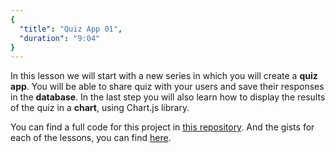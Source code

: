 ```yaml
---
{
  "title": "Quiz App 01",
  "duration": "9:04"
}
---
```

In this lesson we will start with a new series in which you will create a **quiz app**. You will be able to share quiz with your users and save their responses in the **database**. In the last step you will also learn how to display the results of the quiz in a **chart**, using Chart.js library.

You can find a full code for this project in [this repository](https://github.com/esova-ana/quiz). And the gists for each of the lessons, you can find [here](https://gist.github.com/esova-ana).
